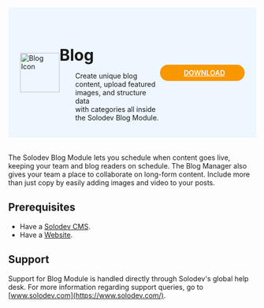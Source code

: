 #

<div style="display: flex; align-items: center; justify-content: space-between; padding: 2rem 1.5rem; margin-bottom: 2rem; background-color: #eef6ff;">
  <div  style="display: flex; align-items: center; justify-content: start;">
    <img src="https://www.solodev.com/file/16b08fea-ba18-11ea-904e-0eb0590535cd/Solodev_Module_Icons_Blog-4b945c31.jpg" alt="Blog Icon" style="width: 80px;">
    <div>
      <h1 style="margin-left: 0; font-size: 2rem; margin-bottom: 0.25rem;">Blog</h1>
      <p style="padding-left: 2rem; margin-bottom: 0;">Create unique blog content, upload featured images, and structure data <br>with categories all inside the Solodev Blog Module.</p>
    </div>
  </div>
  <a href="https://github.com/solodev/marketplace/raw/master/depot/modules/blog.zip" rel="noopener noreferrer" target="_blank" style="background-color: #f99700; color: #fff; padding: .5rem 2.5rem; border-radius: 20px; font-weight: 600; display: inline-flex;"><span style="padding-right: .5rem; display: inline-flex; align-items: center;"><svg xmlns="http://www.w3.org/2000/svg" viewBox="0 0 16 16" width="20" height="20" fill="#fff"><path d="M2.75 14A1.75 1.75 0 0 1 1 12.25v-2.5a.75.75 0 0 1 1.5 0v2.5c0 .138.112.25.25.25h10.5a.25.25 0 0 0 .25-.25v-2.5a.75.75 0 0 1 1.5 0v2.5A1.75 1.75 0 0 1 13.25 14Z"></path><path d="M7.25 7.689V2a.75.75 0 0 1 1.5 0v5.689l1.97-1.969a.749.749 0 1 1 1.06 1.06l-3.25 3.25a.749.749 0 0 1-1.06 0L4.22 6.78a.749.749 0 1 1 1.06-1.06l1.97 1.969Z"></path></svg></span>DOWNLOAD</a>
</div>

The Solodev Blog Module lets you schedule when content goes live, keeping your team and blog readers on schedule. The Blog Manager also gives your team a place to collaborate on long-form content. Include more than just copy by easily adding images and video to your posts.

## Prerequisites

- Have a [Solodev CMS](/quickstart).
- Have a [Website](/workspace/websites/add-website/).

## Support

Support for Blog Module is handled directly through Solodev's global help desk. For more information regarding support queries, go to [www.solodev.com](https://www.solodev.com/).